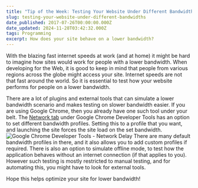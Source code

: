 ```yaml
---
title: "Tip of the Week: Testing Your Website Under Different Bandwidths"
slug: testing-your-website-under-different-bandwidths
date_published: 2017-07-26T00:00:00.000Z
date_updated: 2024-11-28T03:42:32.000Z
tags: Programming
excerpt: How does your site behave on a lower bandwidth?
---
```


With the blazing fast internet speeds at work (and at home) it might be hard to imagine how sites would work for people with a lower bandwidth. When developing for the Web, it is good to keep in mind that people from various regions across the globe might access your site. Internet speeds are not that fast around the world. So it is essential to test how your website performs for people on a lower bandwidth.

There are a lot of plugins and external tools that can simulate a lower bandwidth scenario and makes testing on slower bandwidth easier. If you are using Google Chrome, then you already have one such tool under your belt. The [Network tab](https://developers.google.com/web/tools/chrome-devtools/network-performance/reference#throttling) under Google Chrome Developer Tools has an option to set different bandwidth profiles. Setting this to a profile that you want, and launching the site forces the site load on the set bandwidth.
![Google Chrome Developer Tools - Network Delay](__GHOST_URL__/content/images/chrome_network_delay.png)
There are many default bandwidth profiles in there, and it also allows you to add custom profiles if required. There is also an option to simulate offline mode, to test how the application behaves without an internet connection (if that applies to you). However such testing is mostly restricted to manual testing, and for automating this, you might have to look for external tools.

Hope this helps optimize your site for lower bandwidth!
